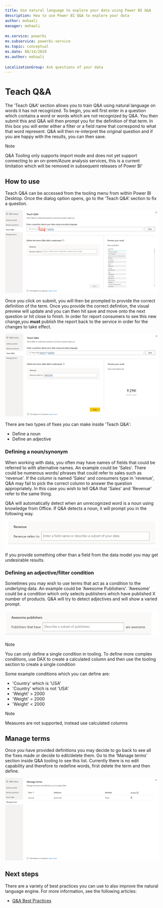 ```yaml
---
title: Use natural language to explore your data using Power BI Q&A
description: How to use Power BI Q&A to explore your data
author: mohaali
manager: mohaali

ms.service: powerbi
ms.subservice: powerbi-service
ms.topic: conceptual
ms.date: 08/14/2019
ms.author: mohaali

LocalizationGroup: Ask questions of your data
---
```

# Teach Q&A

The 'Teach Q&A' section allows you to train Q&A using natural language on words it has not recognized. To begin, you will first enter in a question which contains a word or words which are not recognized by Q&A. You then submit this and Q&A will then prompt you for the definition of that term. In this box you will enter either a filter or a field name that correspond to what that word represent. Q&A will then re-interpret the original question and if you are happy with the results, you can then save.

> [!NOTE]
> Q&A Tooling only supports import mode and does not yet support connecting to an on-prem/Azure analysis services, this is a current limitation which will be removed in subsequent releases of Power BI'

## How to use

Teach Q&A can be accessed from the tooling menu from within Power BI Desktop. Once the dialog option opens, go to the 'Teach Q&A' section to fix a question.

![Q&A Teach Synonym red](media/qna-tooling-teach-synonym-red.png)

Once you click on submit, you will then be prompted to provide the correct definition of the term. Once you provide the correct defintion, the visual preview will update and you can then hit save and move onto the next question or hit close to finish. In order for report consumers to see this new change,you **must** publish the report back to the service in order for the changes to take effect.

![Q&A Teach synonym preview](media/qna-tooling-teach-fixpreview.png)

There are two types of fixes you can make inside 'Teach Q&A':

- Define a noun
- Define an adjective

### Defining a noun/synonym

When working with data, you often may have names of fields that could be referred to with alternative names. An example could be 'Sales'. There could be numerous words/ phrases that could refer to sales such as 'revenue'. If the column is named 'Sales' and consumers type in 'revenue', Q&A may fail to pick the correct column to answer the question appropriately. In this case you wish to tell Q&A that 'Sales' and 'Revenue' refer to the same thing.

Q&A will automatically detect when an unrecognized word is a noun using knowledge from Office. If Q&A detects a noun, it will prompt you in the following way.

![Q&A Teach synonym prompt](media/qna-tooling-synonym-prompt.png)

If you provide something other than a field from the data model you may get undesirable results.

### Defining an adjective/filter condition

Sometimes you may wish to use terms that act as a condition to the underlying data. An example could be 'Awesome Publishers'. 'Awesome' could be a condition which only selects publishers which have published X number of products. Q&A will try to detect adjectives and will show a varied prompt.

![Q&A Teach synonym prompt](media/qna-tooling-adjectives.png)

> [!NOTE]
> You can only define a single condition in tooling. To define more complex conditions, use DAX to create a calculated column and then use the tooling section to create a single condition

Some example conditions which you can define are:

- 'Country' which is 'USA'
- 'Country' which is not 'USA'
- 'Weight' > 2000
- 'Weight' = 2000
- 'Weight' < 2000

> [!NOTE]
> Measures are not supported, instead use calculated columns

## Manage terms

Once you have provided definitions you may decide to go back to see all the fixes made or decide to edit/delete them. Go to the 'Manage terms' section inside Q&A tooling to see this list. Currently there is no edit capability and therefore to redefine words, first delete the term and then define.

![Q&A Manage terms](media/qna-manage-terms.png)

## Next steps

There are a variety of best practices you can use to also improve the natural language engine. For more information, see the following articles:

* [Q&A Best Practices](qna-best-practices.md)
